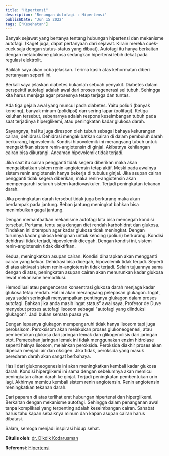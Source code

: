 ```yaml
---
title: "Hipertensi"
description: "Renungan Autofagi : Hipertensi"
publishDate: "Jun 15 2022"
tags: ["Kesehatan"]
---
```


Banyak sejawat yang bertanya tentang hubungan hipertensi dan mekanisme autofagi. (Kaget juga, dapat pertanyaan dari sejawat. Kirain mereka cuek-cuek saja dengan status-status yang dibuat). Autofagi itu hanya berkaitan dengan metabolisme glukosa sedangkan hipertensi lebih dekat pada regulasi elektrolit.

Baiklah saya akan coba jelaskan. Terima kasih atas kehormatan diberi pertanyaan seperti ini.

Berkali saya jelaskan diabetes bukanlah sebuah penyakit. Diabetes dalam perspektif autofagi adalah awal dari proses regenerasi sel tubuh. Sehingga kita harus menjaga agar prosesnya tetap terjaga dan tuntas.

Ada tiga gejala awal yang muncul pada diabetes. Yaitu poliuri (banyak kencing), banyak minum (polidipsi) dan sering lapar (polifagi). Ketiga keluhan tersebut, sebenarnya adalah respons keseimbangan tubuh pada saat terjadinya hiperglikemi, atau peningkatan kadar glukosa darah.

Sayangnya, hal itu juga direspon oleh tubuh sebagai bahaya kekurangan cairan, dehidrasi. Dehidrasi mengakibatkan cairan di dalam pembuluh darah berkurang, hipovolemik. Kondisi hipovolemik ini merangsang tubuh untuk mengaktifkan sistem renin-angiotensin di  ginjal. Akibatnya kehilangan cairan bisa dikurangi. Ancaman hipovolemik tidak terjadi.

Jika saat itu cairan pengganti tidak segera diberikan maka akan mengakibatkan sistem renin-angiotensin tetap aktif. Meski pada awalnya sistem renin angiotensin hanya bekerja di tubulus ginjal. Jika asupan cairan pengganti tidak segera diberikan, maka renin-angiotensin akan mempengaruhi seluruh sistem kardiovaskuler. Terjadi peningkatan tekanan darah.

Jika peningkatan darah tersebut tidak juga berkurang maka akan berdampak pada jantung. Beban jantung meningkat bahkan bisa menimbulkan gagal jantung.

Dengan memanfaatkan mekanisme autofagi kita bisa mencegah kondisi tersebut. Pertama, tentu saja dengan diet rendah karbohidrat dan glukosa. Tindakan ini ditempuh agar kadar glukosa tidak meningkat. Dengan turunnya kadar glukosa keinginan untuk kencing (poliuri) berkurang. Kondisi dehidrasi tidak terjadi, hipovolemik dicegah. Dengan kondisi ini, sistem renin-angiotensin tidak diaktifkan.

Kedua, meningkatkan asupan cairan. Kondisi diharapkan akan mengganti cairan yang keluar. Dehidrasi bisa dicegah, hipovolemik tidak terjadi. Seperti di atas aktivasi sistem renin-angiotensin tidak terjadi. Selain tujuannya sama dengan di atas, peningkatan asupan cairan akan menurunkan kadar glukosa lewat mekanisme hemodilusi.

Hemodilusi atau pengenceran konsentrasi glukosa darah menjaga kadar glukosa tetap rendah. Hal ini akan merangsang pelepasan glukagon. Ingat, saya sudah seringkali menyampaikan pentingnya glukagon dalam proses autofagi. Bahkan jika anda masih ingat status² awal saya, Profesor de Duve menyebut proses autofagi lisosom sebagai "autofagi yang diinduksi glukagon". Jadi bukan semata puasa ya.

Dengan lepasnya glukagon mempengaruhi tidak hanya lisosom tapi juga peroksisom. Peroksisom akan melakukan proses glukoneogenesi, atau pembentukan glukosa dari jaringan lemak dan glikogenolisis dari jaringan otot. Pemecahan jaringan lemak ini tidak menggunakan enzim hidrolase seperti halnya lisosom, melainkan peroksida. Peroksida diakhir proses akan dipecah menjadi air dan oksigen. Jika tidak, peroksida yang masuk peredaran darah akan sangat berbahaya.

Hasil dari glukoneogenesis ini akan meningkatkan kembali kadar glukosa darah. Kondisi hiperglikemi ini sama dengan sebelumnya akan memicu peningkatan aliran darah ke ginjal. Terjadi peningkatan pembentukan urin lagi. Akhirnya memicu kembali sistem renin angiotensin. Renin angiotensin meningkatkan tekanan darah.

Dari paparan di atas terlihat erat hubungan hipertensi dan hiperglikemi. Berkaitan dengan mekanisme autofagi. Sehingga dalam penanganan awal tanpa komplikasi yang terpenting adalah keseimbangan cairan. Sahabat harus tahu kapan sebaiknya minum dan kapan asupan cairan harus dibatasi.

Salam, semoga menjadi inspirasi hidup sehat.


**Ditulis oleh**: [dr. Dikdik Kodarusman](https://web.facebook.com/dikdik.kodarusman/)

**Referensi**: [Hipertensi](https://web.facebook.com/dikdik.kodarusman/posts/pfbid026T2Nq7FASa8JUYPLpUPjmwp1KiNwA3nJ4krZu7DRJBV57X6YMshqXj8QXAroqvdl?__cft__[0]=AZUdwLLeSPn9yEOSY9JXIk_7L_tc68OLSQwAfPmibBhAxd5Cj4O_B-ukAvmASVK4WYWlwfKiL60uPLObWhtwEL6iAf3CCtqDoYU_0_LC5jR_lezFoNOETybXmoI8RLsl6OCNA7uRJ2tfLilveRFUFgAa0b6v5egwM5jqxR94t7gm5Aqhm-SqxiTSkRLmcC8gi74&__tn__=%2CO%2CP-R)
